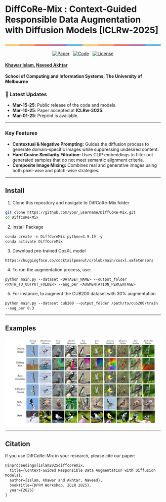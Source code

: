 # DiffCoRe-Mix : Context-Guided Responsible Data Augmentation with Diffusion Models [ICLRw-2025]
<p align="center">
    <img src="assets/placeholder.png" alt="DiffCoRe-Mix Overview">
</p>

<p align="center">
  <a href="https://github.com/your_repo_link"><img src="https://img.shields.io/badge/Paper-ICLR2025-blue" alt="Paper"></a>&nbsp;&nbsp;
  <a href="https://github.com/your_repo_link"><img src="https://img.shields.io/badge/Code-GitHub-brightgreen" alt="Code"></a>&nbsp;&nbsp;
  <a href="LICENSE"><img src="https://img.shields.io/badge/License-MIT-yellowgreen" alt="License"></a>
</p>

#### [Khawar Islam](mailto:khawar.islam@student.unimelb.edu.au), [Naveed Akhtar](mailto:naveed.akhtar1@unimelb.edu.au)
#### **School of Computing and Information Systems, The University of Melbourne**


### 📢 Latest Updates
- **Mar-15-25**: Public release of the code and models.
- **Mar-10-25**: Paper accepted at **ICLRw-2025**.
- **Mar-01-25**: Preprint is available.

---


### Key Features

- **Contextual & Negative Prompting:** Guides the diffusion process to generate domain-specific images while suppressing undesired content.
- **Hard Cosine Similarity Filtration:** Uses CLIP embeddings to filter out generated samples that do not meet semantic alignment criteria.
- **Composite Image Mixing:** Combines real and generative images using both pixel-wise and patch-wise strategies.

---

## Install
1. Clone this repository and navigate to DiffCoRe-Mix folder
```bash
git clone https://github.com/your_username/DiffCoRe-Mix.git
cd DiffCoRe-Mix
```

2. Install Package
```Shell
conda create -n DiffCoreMix python=3.9.19 -y
conda activate DiffCoreMix
```

3. Download pre-trained CosXL model
```
https://huggingface.co/cocktailpeanut/c/blob/main/cosxl.safetensors
```

4. To run the augmentation process, use:
```
python main.py --dataset <DATASET_NAME> --output_folder <PATH_TO_OUTPUT_FOLDER> --aug_per <AUGMENTATION_PERCENTAGE>
```

5. For instance, to augment the CUB200 dataset with 30% augmentation
```
python main.py --dataset cub200 --output_folder /path/to/cub200/train --aug_per 0.3
```
---

## Examples
<p align="center">
    <img src="assets/diversity.jpg" alt="DiffCoRe-Mix Overview">
</p>

---

## Citation

If you use DiffCoRe-Mix in your research, please cite our paper:
```
@inproceedings{islam2025diffcoremix,
  title={Context-Guided Responsible Data Augmentation with Diffusion Models},
  author={Islam, Khawar and Akhtar, Naveed},
  booktitle={DPFM Workshop, ICLR 2025},
  year={2025}
}
```

